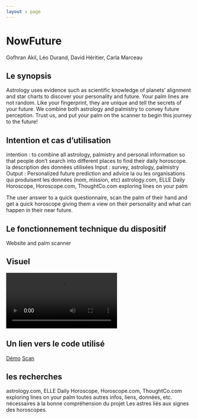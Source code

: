 ```yaml
---
layout : page
---
```


# NowFuture

Gofhran Akil,
Léo Durand,
David Héritier,
Carla Marceau

## Le synopsis
Astrology uses evidence such as scientific knowledge of planets’ alignment
and star charts to discover your personality and future. Your palm lines are
not random. Like your fingerprint, they are unique and tell the secrets of your
future. We combine both astrology and palmistry to convey future perception.
Trust us, and put your palm on the scanner to begin this journey to the future!

## Intention et cas d’utilisation

intention : to combine all astrology, palmistry and personal information so that people don’t search into different places to find their daily horoscope.
la description des données utilisées
Input : survey, astrology, palmistry
Output : Personalized future prediction and advice
la ou les organisations qui produisent les données (nom, mission, etc)
astrology.com, ELLE Daily Horoscope, Horoscope.com, ThoughtCo.com exploring lines on your palm

The user answer to a quick questionnaire, scan the palm of their hand and get a quick horoscope giving them a view on their personality and what can happen in their near future.

## Le fonctionnement technique du dispositif
Website and palm scanner


## Visuel
<video src="main_scan.mp4" controls>
</video>

## Un lien vers le code utilisé
[Démo](/demo)
[Scan](/demo/SCAN)

## les recherches
astrology.com, ELLE Daily Horoscope, Horoscope.com, ThoughtCo.com exploring lines on your palm
toutes autres infos, liens, données, etc. nécessaires à la bonne compréhension du projet
Les astres liés aux signes des horoscopes.
